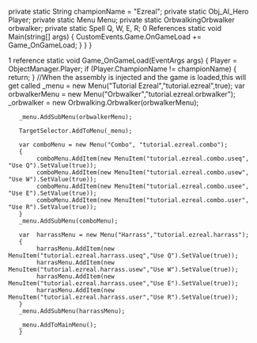 private static String championName = "Ezreal";
        private static Obj_AI_Hero Player;
        private static Menu Menu;
        private static OrbwalkingOrbwalker orbwalker;
        private static Spell Q, W, E, R;
        0 References
        static void Main(string[] args)
        {
            CustomEvents.Game.OnGameLoad += Game_OnGameLoad;
        }
    }
}

1 reference
static void Game_OnGameLoad(EventArgs args)
{
       Player = ObjectManager.Player;
       if (Player.ChampionName != championName)
       {
           return;
       }
       //When the assembly is injected and the game is loaded,this will get called
       _menu = new Menu("Tutorial Ezreal","tutorial.ezreal",true);
       var orbwalkerMenu = new Menu("Orbwalker","tutorial.ezreal.orbwalker");
       _orbwalker = new Orbwalking.Orbwalker(orbwalkerMenu);
       
       _menu.AddSubMenu(orbwalkerMenu);
      
       TargetSelector.AddToMenu(_menu);
       
       var comboMenu = new Menu("Combo", "tutorial.ezreal.combo");
       { 
            comboMenu.AddItem(new MenuItem("tutorial.ezreal.combo.useq", "Use Q").SetValue(true));
            comboMenu.AddItem(new MenuItem("tutorial.ezreal.combo.usew", "Use W").SetValue(true));
            comboMenu.AddItem(new MenuItem("tutorial.ezreal.combo.usee", "Use E").SetValue(true));
            comboMenu.AddItem(new MenuItem("tutorial.ezreal.combo.user", "Use R").SetValue(true));
       }
       _menu.AddSubMenu(comboMenu);
       
       var  harrassMenu = new Menu("Harrass","tutorial.ezreal.harrass");
       {
            harrasMenu.AddItem(new MenuItem("tutorial.ezreal.harrass.useq","Use Q").SetValue(true));
            harrasMenu.AddItem(new MenuItem("tutorial.ezreal.harrass.usew","Use W").SetValue(true));
            harrasMenu.AddItem(new MenuItem("tutorial.ezreal.harrass.usee","Use E").SetValue(true));
            harrasMenu.AddItem(new MenuItem("tutorial.ezreal.harrass.user","Use R").SetValue(true));
       }
       _menu.AddSubMenu(harrassMenu);

       _menu.AddToMainMenu();
       }
